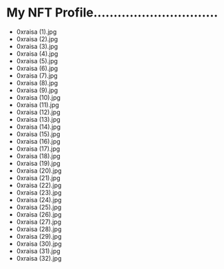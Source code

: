# My NFT Profile...............................
- 0xraisa (1).jpg
- 0xraisa (2).jpg
- 0xraisa (3).jpg
- 0xraisa (4).jpg
- 0xraisa (5).jpg
- 0xraisa (6).jpg
- 0xraisa (7).jpg
- 0xraisa (8).jpg
- 0xraisa (9).jpg
- 0xraisa (10).jpg
- 0xraisa (11).jpg
- 0xraisa (12).jpg
- 0xraisa (13).jpg
- 0xraisa (14).jpg
- 0xraisa (15).jpg
- 0xraisa (16).jpg
- 0xraisa (17).jpg
- 0xraisa (18).jpg
- 0xraisa (19).jpg
- 0xraisa (20).jpg
- 0xraisa (21).jpg
- 0xraisa (22).jpg
- 0xraisa (23).jpg
- 0xraisa (24).jpg
- 0xraisa (25).jpg
- 0xraisa (26).jpg
- 0xraisa (27).jpg
- 0xraisa (28).jpg
- 0xraisa (29).jpg
- 0xraisa (30).jpg
- 0xraisa (31).jpg
- 0xraisa (32).jpg
